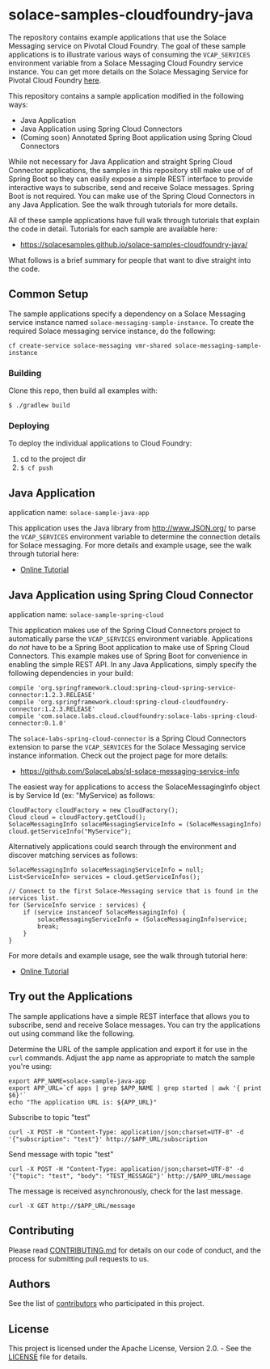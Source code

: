 # solace-samples-cloudfoundry-java

The repository contains example applications that use the Solace Messaging service on Pivotal Cloud Foundry. The goal of these sample applications is to illustrate various ways of consuming the `VCAP_SERVICES` environment variable from a Solace Messaging Cloud Foundry service instance. You can get more details on the Solace Messaging Service for Pivotal Cloud Foundry [here](http://docs.pivotal.io/solace-messaging/).

This repository contains a sample application modified in the following ways:

* Java Application
* Java Application using Spring Cloud Connectors
* (Coming soon) Annotated Spring Boot application using Spring Cloud Connectors

While not necessary for Java Application and straight Spring Cloud Connector applications, the samples in this repository still make use of of Spring Boot so they can easily expose a simple REST interface to provide interactive ways to subscribe, send and receive Solace messages. Spring Boot is not required. You can make use of the Spring Cloud Connectors in any Java Application. See the walk through tutorials for more details.

All of these sample applications have full walk through tutorials that explain the code in detail. Tutorials for each sample are available here:

* https://solacesamples.github.io/solace-samples-cloudfoundry-java/

What follows is a brief summary for people that want to dive straight into the code.

## Common Setup

The sample applications specify a dependency on a Solace Messaging service instance named `solace-messaging-sample-instance`. To create the required Solace messaging service instance, do the following:

	cf create-service solace-messaging vmr-shared solace-messaging-sample-instance

### Building

Clone this repo, then build all examples with:

	$ ./gradlew build

### Deploying

To deploy the individual applications to Cloud Foundry:

1. cd to the project dir
1. `$ cf push`

## Java Application

application name: `solace-sample-java-app`

This application uses the Java library from http://www.JSON.org/ to parse the `VCAP_SERVICES` environment variable to determine the connection details for Solace messaging. For more details and example usage, see the walk through tutorial here:

* [Online Tutorial](https://solacesamples.github.io/solace-samples-cloudfoundry-java/docs/java-app/)

## Java Application using Spring Cloud Connector

application name: `solace-sample-spring-cloud`

This application makes use of the Spring Cloud Connectors project to automatically parse the `VCAP_SERVICES` environment variable. Applications do *not* have to be a Spring Boot application to make use of Spring Cloud Connectors. This example makes use of Spring Boot for convenience in enabling the simple REST API. In any Java Applications, simply specify the following dependencies in your build:

	compile 'org.springframework.cloud:spring-cloud-spring-service-connector:1.2.3.RELEASE'
	compile 'org.springframework.cloud:spring-cloud-cloudfoundry-connector:1.2.3.RELEASE'
	compile 'com.solace.labs.cloud.cloudfoundry:solace-labs-spring-cloud-connector:0.1.0'

The `solace-labs-spring-cloud-connector` is a Spring Cloud Connectors extension to parse the `VCAP_SERVICES` for the Solace Messaging service instance information. Check out the project page for more details:

* https://github.com/SolaceLabs/sl-solace-messaging-service-info

The easiest way for applications to access the SolaceMessagingInfo object is by Service Id (ex: "MyService) as follows:

	CloudFactory cloudFactory = new CloudFactory();
	Cloud cloud = cloudFactory.getCloud();
	SolaceMessagingInfo solaceMessagingServiceInfo = (SolaceMessagingInfo) cloud.getServiceInfo("MyService");
	
Alternatively applications could search through the environment and discover matching services as follows:

	SolaceMessagingInfo solaceMessagingServiceInfo = null;
	List<ServiceInfo> services = cloud.getServiceInfos();
		
	// Connect to the first Solace-Messaging service that is found in the services list.
	for (ServiceInfo service : services) {
		if (service instanceof SolaceMessagingInfo) {
			solaceMessagingServiceInfo = (SolaceMessagingInfo)service;
			break;
		}
	}

For more details and example usage, see the walk through tutorial here:

* [Online Tutorial](https://solacesamples.github.io/solace-samples-cloudfoundry-java/docs/spring-cloud/)


## Try out the Applications

The sample applications have a simple REST interface that allows you to subscribe, send and receive Solace messages. You can try the applications out using command like the following.

Determine the URL of the sample application and export it for use in the `curl` commands. Adjust the app name as appropriate to match the sample you're using:

	export APP_NAME=solace-sample-java-app
	export APP_URL=`cf apps | grep $APP_NAME | grep started | awk '{ print $6}'`
	echo "The application URL is: ${APP_URL}"

Subscribe to topic "test"

	curl -X POST -H "Content-Type: application/json;charset=UTF-8" -d '{"subscription": "test"}' http://$APP_URL/subscription

Send message with topic "test"

	curl -X POST -H "Content-Type: application/json;charset=UTF-8" -d '{"topic": "test", "body": "TEST_MESSAGE"}' http://$APP_URL/message

The message is received asynchronously, check for the last message.

	curl -X GET http://$APP_URL/message

## Contributing

Please read [CONTRIBUTING.md](CONTRIBUTING.md) for details on our code of conduct, and the process for submitting pull requests to us.

## Authors

See the list of [contributors](https://github.com/SolaceSamples/solace-samples-cloudfoundry-java/contributors) who participated in this project.

## License

This project is licensed under the Apache License, Version 2.0. - See the [LICENSE](LICENSE) file for details.
